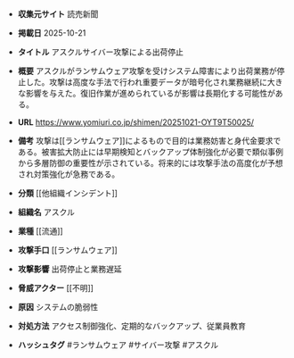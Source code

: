 - **収集元サイト**
読売新聞

- **掲載日**
2025-10-21

- **タイトル**
アスクルサイバー攻撃による出荷停止

- **概要**
アスクルがランサムウェア攻撃を受けシステム障害により出荷業務が停止した。攻撃は高度な手法で行われ重要データが暗号化され業務継続に大きな影響を与えた。復旧作業が進められているが影響は長期化する可能性がある。

- **URL**
https://www.yomiuri.co.jp/shimen/20251021-OYT9T50025/

- **備考**
攻撃は[[ランサムウェア]]によるもので目的は業務妨害と身代金要求である。被害拡大防止には早期検知とバックアップ体制強化が必要で類似事例から多層防御の重要性が示されている。将来的には攻撃手法の高度化が予想され対策強化が急務である。

- **分類**
[[他組織インシデント]]

- **組織名**
アスクル

- **業種**
[[流通]]

- **攻撃手口**
[[ランサムウェア]]

- **攻撃影響**
出荷停止と業務遅延

- **脅威アクター**
[[不明]]

- **原因**
システムの脆弱性

- **対処方法**
アクセス制御強化、定期的なバックアップ、従業員教育

- **ハッシュタグ**
#ランサムウェア #サイバー攻撃 #アスクル

